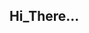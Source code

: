 <!DOCTYPE html>
<html lang="en">
<head>
    <meta charset="UTF-8">
    <meta http-equiv="X-UA-Compatible" content="IE=edge">
    <meta name="viewport" content="width=device-width, initial-scale=1.0">
    <title>Document</title>
    <link rel="stylesheet" href="abc.css">
</head>
<body>
    <div class="loader">
        <h2>Hi_There...</h2>
    </div>
</body>
</html>
